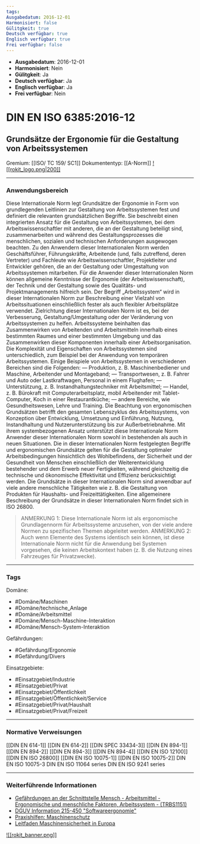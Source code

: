 ```yaml
---
tags:
Ausgabedatum: 2016-12-01
Harmonisiert: false
Gülitgkeit: true
Deutsch verfügbar: true
Englisch verfügbar: true
Frei verfügbar: false
---
```



- **Ausgabedatum**: 2016-12-01
- **Harmonisiert**: Nein
- **Gülitgkeit**: Ja
- **Deutsch verfügbar**: Ja
- **Englisch verfügbar**: Ja
- **Frei verfügbar**: Nein

# DIN EN ISO 6385:2016-12
## Grundsätze der Ergonomie für die Gestaltung von Arbeitssystemen

Gremium: [[ISO/ TC 159/ SC1]]
Dokumententyp: [[A-Norm]]
[![[rokit_logo.png|200]]](https://public-robots.de/)

***
### Anwendungsbereich
Diese Internationale Norm legt Grundsätze der Ergonomie in Form von grundlegenden Leitlinien zur Gestaltung von Arbeitssystemen fest und definiert die relevanten grundsätzlichen Begriffe. Sie beschreibt einen integrierten Ansatz für die Gestaltung von Arbeitssystemen, bei dem Arbeitswissenschaftler mit anderen, die an der Gestaltung beteiligt sind, zusammenarbeiten und während des Gestaltungsprozesses die menschlichen, sozialen und technischen Anforderungen ausgewogen beachten.
Zu den Anwendern dieser Internationalen Norm werden Geschäftsführer, Führungskräfte, Arbeitende (und, falls zutreffend, deren Vertreter) und Fachleute wie Arbeitswissenschaftler, Projektleiter und Entwickler gehören, die an der Gestaltung oder Umgestaltung von Arbeitssystemen mitarbeiten. Für die Anwender dieser Internationalen Norm können allgemeine Kenntnisse der Ergonomie (der Arbeitswissenschaft), der Technik und der Gestaltung sowie des Qualitäts- und Projektmanagements hilfreich sein.
Der Begriff „Arbeitssystem“ wird in dieser Internationalen Norm zur Beschreibung einer Vielzahl von Arbeitssituationen einschließlich fester als auch flexibler Arbeitsplätze verwendet. Zielrichtung dieser Internationalen Norm ist es, bei der Verbesserung, Gestaltung/Umgestaltung oder der Veränderung von Arbeitssystemen zu helfen. Arbeitssysteme beinhalten das Zusammenwirken von Arbeitenden und Arbeitsmitteln innerhalb eines bestimmten Raumes und einer bestimmten Umgebung und das Zusammenwirken dieser Komponenten innerhalb einer Arbeitsorganisation. Die Komplexität und Eigenschaften von Arbeitssystemen sind unterschiedlich, zum Beispiel bei der Anwendung von temporären Arbeitssystemen. Einige Beispiele von Arbeitssystemen in verschiedenen Bereichen sind die Folgenden:
— Produktion, z. B. Maschinenbediener und Maschine, Arbeitender und Montageband;
— Transportwesen, z. B. Fahrer und Auto oder Lastkraftwagen, Personal in einem Flughafen;
— Unterstützung, z. B. Instandhaltungstechniker mit Arbeitsmittel;
— Handel, z. B. Bürokraft mit Computerarbeitsplatz, mobil Arbeitender mit Tablet-Computer, Koch in einer Restaurantküche;
— andere Bereiche, wie Gesundheitswesen, Lehre und Training.
Die Beachtung von ergonomischen Grundsätzen betrifft den gesamten Lebenszyklus des Arbeitssystems, von Konzeption über Entwicklung, Umsetzung und Einführung, Nutzung, Instandhaltung und Nutzerunterstützung bis zur Außerbetriebnahme.
Mit ihrem systembezogenen Ansatz unterstützt diese Internationale Norm Anwender dieser Internationalen Norm sowohl in bestehenden als auch in neuen Situationen.
Die in dieser Internationalen Norm festgelegten Begriffe und ergonomischen Grundsätze gelten für die Gestaltung optimaler Arbeitsbedingungen hinsichtlich des Wohlbefindens, der Sicherheit und der Gesundheit von Menschen einschließlich der Weiterentwicklung bestehender und dem Erwerb neuer Fertigkeiten, während gleichzeitig die technische und ökonomische Effektivität und Effizienz berücksichtigt werden.
Die Grundsätze in dieser Internationalen Norm sind anwendbar auf viele andere menschliche Tätigkeiten wie z. B. die Gestaltung von Produkten für Haushalts- und Freizeittätigkeiten. Eine allgemeinere Beschreibung der Grundsätze in dieser Internationalen Norm findet sich in ISO 26800.

> ANMERKUNG 1: Diese Internationale Norm ist als ergonomische Grundlagennorm für Arbeitssysteme anzusehen, von der viele andere Normen zu spezifischen Themen abgeleitet werden.
>ANMERKUNG 2: Auch wenn Elemente des Systems identisch sein können, ist diese Internationale Norm nicht für die Anwendung bei Systemen vorgesehen, die keinen Arbeitskontext haben (z. B. die Nutzung eines Fahrzeuges für Privatzwecke).

***
### Tags

Domäne:
- #Domäne/Maschinen 
- #Domäne/technische_Anlage
- #Domäne/Arbeitsmittel
- #Domäne/Mensch-Maschine-Interaktion
- #Domäne/Mensch-System-Interaktion

Gefährdungen:
- #Gefährdung/Ergonomie 
- #Gefährdung/Divers 

Einsatzgebiete:
- #Einsatzgebiet/Industrie 
- #Einsatzgebiet/Privat 
- #Einsatzgebiet/Öffentlichkeit 
- #Einsatzgebiet/Öffentlichkeit/Service
- #Einsatzgebiet/Privat/Haushalt
- #Einsatzgebiet/Privat/Freizeit

***
### Normative Verweisungen
[[DIN EN 614-1]]
[[DIN EN 614-2]]
[[DIN SPEC 33434-3]]
[[DIN EN 894-1]]
[[DIN EN 894-2]]
[[DIN EN 894-3]]
[[DIN EN 894-4]]
[[DIN EN ISO 12100]]
[[DIN EN ISO 26800]]
[[DIN EN ISO 10075-1]]
[[DIN EN ISO 10075-2]]
DIN EN ISO 10075-3
DIN EN ISO 11064 series
DIN EN ISO 9241 series

***
### Weiterführende Informationen
- [Gefährdungen an der Schnittstelle Mensch - Arbeitsmittel - Ergonomische und menschliche Faktoren, Arbeitssystem - (TRBS1151)](https://www.baua.de/DE/Angebote/Regelwerk/TRBS/TRBS-1151) 
- [DGUV Information 215-450 "Softwareergonomie"](https://publikationen.dguv.de/regelwerk/dguv-informationen/3046/softwareergonomie)
- [Praxishilfen: Maschinenschutz](https://www.dguv.de/ifa/praxishilfen/praxishilfen-maschinenschutz/index.jsp)
- [Leitfaden Maschinensicherheit in Europa](https://www.dinmedia.de/de/publikation/leitfaden-maschinensicherheit/3715398)

[![[rokit_banner.png]]](https://public-robots.de/)
